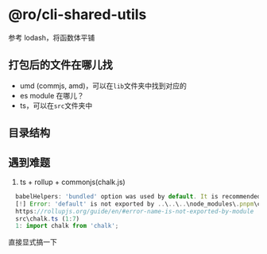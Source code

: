 # @ro/cli-shared-utils
参考 lodash，将函数体平铺

## 打包后的文件在哪儿找
- umd (commjs, amd)，可以在`lib`文件夹中找到对应的
- es module 在哪儿？
- ts，可以在`src`文件夹中

## 目录结构

## 遇到难题
1. ts + rollup + commonjs(chalk.js) 
```js
  babelHelpers: 'bundled' option was used by default. It is recommended to configure this option explicitly, read more here: https://github.com/rollup/plugins/tree/master/packages/babel#babelhelpers
  [!] Error: 'default' is not exported by ..\..\..\node_modules\.pnpm\chalk@4.1.0\node_modules\chalk\source\index.js, imported by src\chalk.ts
  https://rollupjs.org/guide/en/#error-name-is-not-exported-by-module
  src\chalk.ts (1:7)
  1: import chalk from 'chalk';
```
直接显式搞一下
